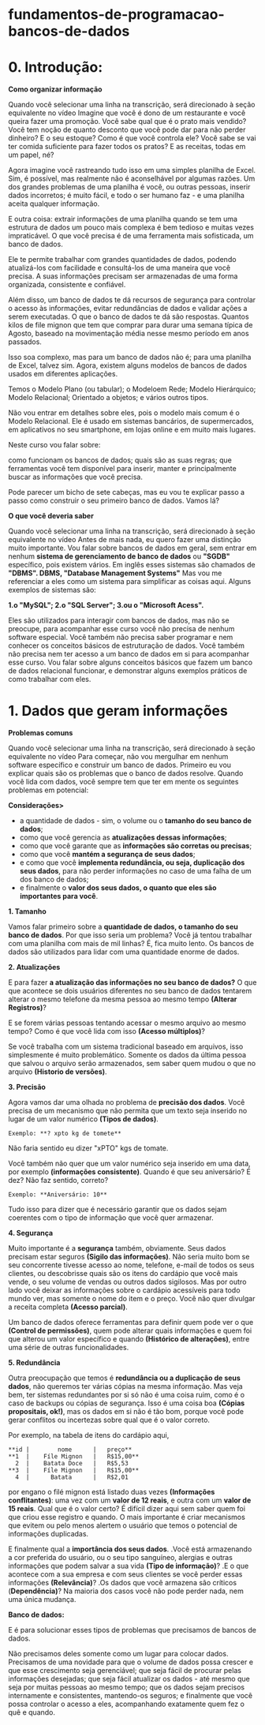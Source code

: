 # fundamentos-de-programacao-bancos-de-dados

# 0. Introdução:

**Como organizar informação**

Quando você selecionar uma linha na transcrição, será direcionado à seção equivalente no vídeo
Imagine que você é dono de um restaurante e você queira fazer uma promoção. Você sabe qual que é o prato mais vendido? Você tem noção de quanto desconto que você pode dar para não perder dinheiro? E o seu estoque? Como é que você controla ele? Você sabe se vai ter comida suficiente para fazer todos os pratos? E as receitas, todas em um papel, né? 

Agora imagine você rastreando tudo isso em uma simples planilha de Excel. Sim, é possível, mas realmente não é aconselhável por algumas razões. Um dos grandes problemas de uma planilha é você, ou outras pessoas, inserir dados incorretos; é muito fácil, e todo o ser humano faz - e uma planilha aceita qualquer informação. 

E outra coisa: extrair informações de uma planilha quando se tem uma estrutura de dados um pouco mais complexa é bem tedioso e muitas vezes impraticável. O que você precisa é de uma ferramenta mais sofisticada, um banco de dados. 

Ele te permite trabalhar com grandes quantidades de dados, podendo atualizá-los com facilidade e consultá-los de uma maneira que você precisa. A suas informações precisam ser armazenadas de uma forma organizada, consistente e confiável. 

Além disso, um banco de dados te dá recursos de segurança para controlar o acesso às informações, evitar redundâncias de dados e validar ações a serem executadas. O que o banco de dados te dá são respostas. Quantos kilos de file mignon que tem que comprar para durar uma semana típica de Agosto, baseado na movimentação média nesse mesmo período em anos passados. 

Isso soa complexo, mas para um banco de dados não é; para uma planilha de Excel, talvez sim. Agora, existem alguns modelos de bancos de dados usados em diferentes aplicações. 

Temos o Modelo Plano (ou tabular); 
o Modeloem Rede; 
Modelo Hierárquico; Modelo Relacional; 
Orientado a objetos; e vários outros tipos. 

Não vou entrar em detalhes sobre eles, pois o modelo mais comum é o Modelo Relacional. Ele é usado em sistemas bancários, de supermercados, em aplicativos no seu smartphone, em lojas online e em muito mais lugares. 

Neste curso vou falar sobre:

como funcionam os bancos de dados; 
quais são as suas regras; 
que ferramentas você tem disponível para inserir, manter e principalmente buscar as informações que você precisa. 

Pode parecer um bicho de sete cabeças, mas eu vou te explicar passo a passo como construir o seu primeiro banco de dados. Vamos lá?

**O que você deveria saber**

Quando você selecionar uma linha na transcrição, será direcionado à seção equivalente no vídeo
Antes de mais nada, eu quero fazer uma distinção muito importante. Vou falar sobre bancos de dados em geral, sem entrar em nenhum **sistema de gerenciamento de banco de dados** ou **"SGDB"** específico, pois existem vários. Em inglês esses sistemas são chamados de **"DBMS". DBMS, "Database Management Systems"** Mas vou me referenciar a eles como um sistema para simplificar as coisas aqui. Alguns exemplos de sistemas são: 

**1.o "MySQL";
2.o "SQL Server";
3.ou o "Microsoft Acess".**


Eles são utilizados para interagir com bancos de dados, mas não se preocupe, para acompanhar esse curso você não precisa de nenhum software especial. Você também não precisa saber programar e nem conhecer os conceitos básicos de estruturação de dados. Você também não precisa nem ter acesso a um banco de dados em si para acompanhar esse curso. Vou falar sobre alguns conceitos básicos que fazem um banco de dados relacional funcionar, e demonstrar alguns exemplos práticos de como trabalhar com eles.

# 1. Dados que geram informações

**Problemas comuns**

Quando você selecionar uma linha na transcrição, será direcionado à seção equivalente no vídeo
Para começar, não vou mergulhar em nenhum software específico e construir um banco de dados. Primeiro eu vou explicar quais são os problemas que o banco de dados resolve. Quando você lida com dados, você sempre tem que ter em mente os seguintes problemas em potencial: 

**Considerações>**

- a quantidade de dados - sim, o volume ou o **tamanho do seu banco de dados**; 
- como que você gerencia as **atualizações dessas informações**; 
- como que você garante que as **informações são corretas ou precisas**; 
- como que você **mantém a segurança de seus dados**; 
- e como que você **implementa redundância, ou seja, duplicação dos seus dados**, para não perder informações no caso de uma falha de um dos banco de dados; 
- e finalmente o **valor dos seus dados, o quanto que eles são importantes para você**. 
 
 **1. Tamanho**
 
  Vamos falar primeiro sobre a **quantidade de dados, o tamanho do seu banco de dados**. Por que isso seria um problema? Você já tentou trabalhar com uma planilha com mais de mil linhas? É, fica muito lento. Os bancos de dados são utilizados para lidar com uma quantidade enorme de dados. 
 
 **2. Atualizações**
 
  E para fazer **a atualização das informações no seu banco de dados?** O que que acontece se dois usuários diferentes no seu banco de dados tentarem alterar o mesmo telefone da mesma pessoa ao mesmo tempo **(Alterar Registros)**?
  
  E se forem várias pessoas tentando acessar o mesmo arquivo ao mesmo tempo? Como é que você lida com isso **(Acesso múltiplos)**? 
  
  Se você trabalha com um sistema tradicional baseado em arquivos, isso simplesmente é muito problemático. Somente os dados da última pessoa que salvou o arquivo serão armazenados, sem saber quem mudou o que no arquivo **(Historio de versões)**. 
  
  **3. Precisão**
  
  Agora vamos dar uma olhada no problema de **precisão dos dados**. Você precisa de um mecanismo que não permita que um texto seja inserido no lugar de um valor numérico **(Tipos de dados)**. 
  
    Exemplo: **? xpto kg de tomete**  
  
  Não faria sentido eu dizer "xPTO" kgs de tomate. 
  
  Você também não quer que um valor numérico seja inserido em uma data, por exemplo **(informações consistente)**. Quando é que seu aniversário? É dez? Não faz sentido, correto? 
  
    Exemplo: **Aniversário: 10**
  
  Tudo isso para dizer que é necessário garantir que os dados sejam coerentes com o tipo de informação que você quer armazenar. 
  
  **4. Segurança**
  
  Muito importante é a **segurança** também, obviamente. Seus dados precisam estar seguros **(Sigilo das informações)**. Não seria muito bom se seu concorrente tivesse acesso ao nome, telefone, e-mail de todos os seus clientes, ou descobrisse quais são os itens do cardápio que você mais vende, o seu volume de vendas ou outros dados sigilosos. Mas por outro lado você deixar as informações sobre o cardápio acessíveis para todo mundo ver, mas somente o nome do item e o preço. Você não quer divulgar a receita completa **(Acesso parcial)**. 
  
  Um banco de dados oferece ferramentas para definir quem pode ver o que **(Control de permissões)**, quem pode alterar quais informações e quem foi que alterou um valor específico e quando **(Histórico de alterações)**, entre uma série de outras funcionalidades. 
  
  **5. Redundância**
  
  Outra preocupação que temos é **redundância ou a duplicação de seus dados**, não queremos ter várias cópias na mesma informação. Mas veja bem, ter sistemas redundantes por si só não é uma coisa ruim, como é o caso de backups ou cópias de segurança. Isso é uma coisa boa **(Cópias propositais, ok!)**, mas os dados em si não é tão bom, porque você pode gerar conflitos ou incertezas sobre qual que é o valor correto. 
  
  Por exemplo, na tabela de itens do cardápio aqui, 
  
    **id |        nome      |   preço**
    **1  |    Fíle Mignon   |   R$15,00**
      2  |    Batata Doce   |   R$5,53
    **3  |    Fíle Mignon   |   R$15,00**
      4  |      Batata      |   R$2,01
  
  
  por engano o filé mignon está listado duas vezes **(Informações conflitantes)**: uma vez com um **valor de 12 reais**, e outra com um **valor de 15 reais**. Qual que é o valor certo? É difícil dizer aqui sem saber quem foi que criou esse registro e quando. O mais importante é criar mecanismos que evitem ou pelo menos alertem o usuário que temos o potencial de informações duplicadas. 
  
  E finalmente qual a **importância dos seus dados**. 
  .Você está armazenando a cor preferida do usuário, ou o seu tipo sanguíneo, alergias e outras informações que podem salvar a sua vida **(Tipo de informação)**? 
  .E o que acontece com a sua empresa e com seus clientes se você perder essas informações **(Relevância)**? 
  .Os dados que você armazena são críticos (**Dependência)**? Na maioria dos casos você não pode perder nada, nem uma única mudança. 
  
  **Banco de dados:**
  
  E é para solucionar esses tipos de problemas que precisamos de bancos de dados. 
  
  Não precisamos deles somente como um lugar para colocar dados. Precisamos de uma novidade para que o volume de dados possa crescer e que esse crescimento seja gerenciável; que seja fácil de procurar pelas informações desejadas; que seja fácil atualizar os dados - até mesmo que seja por muitas pessoas ao mesmo tempo; que os dados sejam precisos internamente e consistentes, mantendo-os seguros; e finalmente que você possa controlar o acesso a eles, acompanhando exatamente quem fez o quê e quando.





